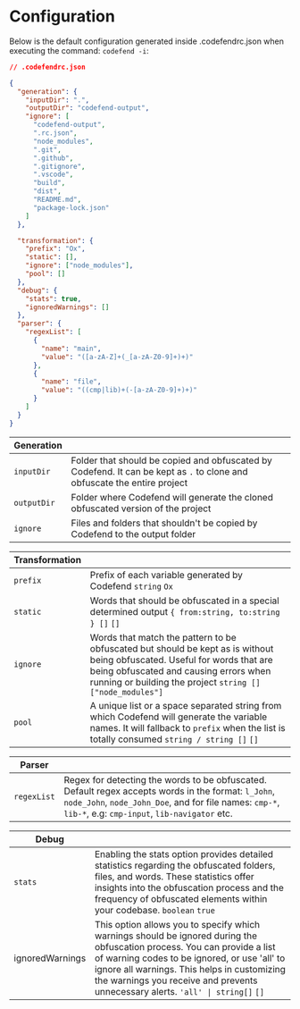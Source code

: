 # Configuration

Below is the default configuration generated inside .codefendrc.json when executing the command: `codefend -i`:

```json
// .codefendrc.json

{
  "generation": {
    "inputDir": ".",
    "outputDir": "codefend-output",
    "ignore": [
      "codefend-output",
      ".rc.json",
      "node_modules",
      ".git",
      ".github",
      ".gitignore",
      ".vscode",
      "build",
      "dist",
      "README.md",
      "package-lock.json"
    ]
  },

  "transformation": {
    "prefix": "Ox",
    "static": [],
    "ignore": ["node_modules"],
    "pool": []
  },
  "debug": {
    "stats": true,
    "ignoredWarnings": []
  },
  "parser": {
    "regexList": [
      {
        "name": "main",
        "value": "([a-zA-Z]+(_[a-zA-Z0-9]+)+)"
      },
      {
        "name": "file",
        "value": "((cmp|lib)+(-[a-zA-Z0-9]+)+)"
      }
    ]
  }
}
```

| Generation  |                                                                                                                          |
| ----------- | ------------------------------------------------------------------------------------------------------------------------ |
| `inputDir`  | Folder that should be copied and obfuscated by Codefend. It can be kept as `.` to clone and obfuscate the entire project |
| `outputDir` | Folder where Codefend will generate the cloned obfuscated version of the project                                         |
| `ignore`    | Files and folders that shouldn't be copied by Codefend to the output folder                                              |

| Transformation |                                                                                                                                                                                                                                    |
| -------------- | ---------------------------------------------------------------------------------------------------------------------------------------------------------------------------------------------------------------------------------- |
| `prefix`       | Prefix of each variable generated by Codefend `string` `Ox`                                                                                                                                                                        |
| `static`       | Words that should be obfuscated in a special determined output `{ from:string, to:string } []` `[]`                                                                                                                                |
| `ignore`       | Words that match the pattern to be obfuscated but should be kept as is without being obfuscated. Useful for words that are being obfuscated and causing errors when running or building the project `string []` `["node_modules"]` |
| `pool`         | A unique list or a space separated string from which Codefend will generate the variable names. It will fallback to `prefix` when the list is totally consumed `string / string []` `[]`                                           |

| Parser      |                                                                                                                                                                                                                 |
| ----------- | --------------------------------------------------------------------------------------------------------------------------------------------------------------------------------------------------------------- |
| `regexList` | Regex for detecting the words to be obfuscated. Default regex accepts words in the format: `l_John`, `node_John`, `node_John_Doe`, and for file names: `cmp-*`, `lib-*`, e.g: `cmp-input`, `lib-navigator` etc. |

| Debug           |                                                                                                                                                                                                                                                                                                             |
| --------------- | ----------------------------------------------------------------------------------------------------------------------------------------------------------------------------------------------------------------------------------------------------------------------------------------------------------- |
| `stats`         | Enabling the stats option provides detailed statistics regarding the obfuscated folders, files, and words. These statistics offer insights into the obfuscation process and the frequency of obfuscated elements within your codebase. `boolean` `true`                                                     |
| ignoredWarnings | This option allows you to specify which warnings should be ignored during the obfuscation process. You can provide a list of warning codes to be ignored, or use 'all' to ignore all warnings. This helps in customizing the warnings you receive and prevents unnecessary alerts. `'all' \| string[]` `[]` |
